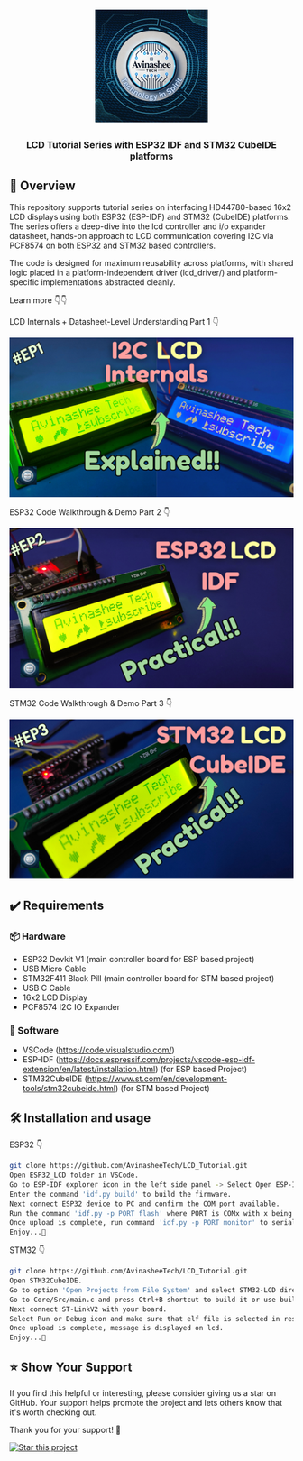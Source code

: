 <h1 align="center">
  <a href="https://www.youtube.com/@eccentric_engineer">
	<img
		width="200"
		alt="Avinashee Tech"
		src="img/Avinashee Tech Logo New.png">
  </a>  
</h1>

<h3 align="center">
	LCD Tutorial Series with ESP32 IDF and STM32 CubeIDE platforms
</h3>




  
## 📝 Overview

This repository supports tutorial series on interfacing HD44780-based 16x2 LCD displays using both ESP32 (ESP-IDF) and STM32 (CubeIDE) platforms. The series offers a deep-dive into the lcd controller and i/o expander datasheet, hands-on approach to LCD communication covering I2C via PCF8574 on both ESP32 and STM32 based controllers.

The code is designed for maximum reusability across platforms, with shared logic placed in a platform-independent driver (lcd_driver/) and platform-specific implementations abstracted cleanly.
  
Learn more 👇👇  
  
LCD Internals + Datasheet-Level Understanding Part 1 👇    
  
[![LCD_PART1_Youtube Video](img/lcdpt1thumbnail.png)](https://youtu.be/KTj_DRnFX4U)  

ESP32 Code Walkthrough & Demo Part 2 👇    
  
[![LCD_PART2_Youtube Video](img/esplcdpt2thumbnail.png)](https://youtu.be/ZlrFt0dDOC8)  

STM32 Code Walkthrough & Demo Part 3 👇 
  
[![LCD_PART3_Youtube Video](img/stm32lcdpt3thumbnail.png)](https://youtu.be/uYchTgKytXA)  

## ✔️ Requirements

### 📦 Hardware
- ESP32 Devkit V1 (main controller  board for ESP based project)
- USB Micro Cable
- STM32F411 Black Pill (main controller board for STM based project)
- USB C Cable
- 16x2 LCD Display
- PCF8574 I2C IO Expander

### 📂 Software
- VSCode (https://code.visualstudio.com/)  
- ESP-IDF (https://docs.espressif.com/projects/vscode-esp-idf-extension/en/latest/installation.html) (for ESP based Project)
- STM32CubeIDE (https://www.st.com/en/development-tools/stm32cubeide.html) (for STM based Project)

## 🛠️ Installation and usage

ESP32 👇  
```sh
git clone https://github.com/AvinasheeTech/LCD_Tutorial.git
Open ESP32_LCD folder in VSCode.
Go to ESP-IDF explorer icon in the left side panel -> Select Open ESP-IDF Terminal.
Enter the command 'idf.py build' to build the firmware.
Next connect ESP32 device to PC and confirm the COM port available.
Run the command 'idf.py -p PORT flash' where PORT is COMx with x being a number, to flash the firmware.
Once upload is complete, run command 'idf.py -p PORT monitor' to serially monitor firmware.
Enjoy...🍹
```  

STM32 👇  
```sh
git clone https://github.com/AvinasheeTech/LCD_Tutorial.git
Open STM32CubeIDE.
Go to option 'Open Projects from File System' and select STM32-LCD directory.
Go to Core/Src/main.c and press Ctrl+B shortcut to build it or use build button from toolbar.
Next connect ST-LinkV2 with your board.
Select Run or Debug icon and make sure that elf file is selected in respective configurations.
Once upload is complete, message is displayed on lcd.
Enjoy...🍹
```

## ⭐️ Show Your Support

If you find this helpful or interesting, please consider giving us a star on GitHub. Your support helps promote the project and lets others know that it's worth checking out. 

Thank you for your support! 🌟

[![Star this project](https://img.shields.io/github/stars/AvinasheeTech/LCD_Tutorial?style=social)](https://github.com/AvinasheeTech/LCD_Tutorial/stargazers)
